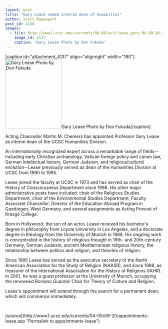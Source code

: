 ```yaml
---
layout: post
title: "Gary Lease named interim dean of humanities"
author: Scott Rappaport
post_id: 4138
images:
  - file: http://www1.ucsc.edu/currents/04-05/art/lease_gary.04-09-20.jpg
    image_id: 4137
    caption: "Gary Lease Photo by Don Fukuda"
---
```


[caption id="attachment_4137" align="alignright" width="180"]<a href="http://localhost/mysite/wp-content/uploads/2004/09/lease_gary.04-09-20.jpg"><img class="size-full wp-image-4137" src="http://localhost/mysite/wp-content/uploads/2004/09/lease_gary.04-09-20.jpg" alt="Gary Lease Photo by Don Fukuda" width="180" height="221" /></a>Gary Lease Photo by Don Fukuda[/caption]
<a name="content" id="content"></a>
<p>
  Acting Chancellor Martin M. Chemers has appointed Professor Gary Lease as interim dean of the UCSC Humanities Division.
</p>
<p>
  An internationally recognized expert across a remarkable range of fields--including early Christian archaeology, Vatican foreign policy and canon law, German intellectual history, German Judaism, and religious/cultural evolution--Lease previously served as dean of the Humanities Division at UCSC from 1990 to 1995.
</p>
<p>
  Lease joined the faculty at UCSC in 1973 and has served as chair of the History of Consciousness Department since 1998. His other major administrative posts have included: chair of the Religious Studies Department, chair of the Environmental Studies Department, Faculty Associate Chancellor, Director of the Education Abroad Program in Goettingen, West Germany, and several assignments as Acting Provost of Kresge College.
</p>
<p>
  Born in Hollywood, the son of an actor, Lease received his bachelor's degree in philosophy from Loyola University in Los Angeles, and a doctorate degree in theology from the University of Munich in 1968. His ongoing work is concentrated in the history of religious thought in 19th- and 20th-century Germany, German Judaism, ancient Mediterranean religious history, the relationship between politics and religion, and theories of religion.
</p>
<p>
  Since 1995 Lease has served as the executive secretary of the North American Association for the Study of Religion (NAASR), and since 1998, as treasurer of the International Association for the History of Religions (IAHR). In 2001, he was a guest professor at the University of Munich, occupying the renowned Romano Guardini Chair for Theory of Culture and Religion.
</p>
<p>
  Lease's appointment will extend through the search for a permanent dean, which will commence immediately.<br>
</p><br>
<form>

</form>
<p>

</p>
[source](http://www1.ucsc.edu/currents/04-05/09-20/appointments-lease.asp "Permalink to appointments-lease")
